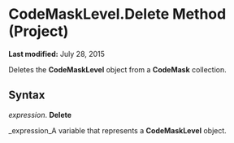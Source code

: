 
# CodeMaskLevel.Delete Method (Project)

 **Last modified:** July 28, 2015

Deletes the  **CodeMaskLevel** object from a **CodeMask** collection.

## Syntax

 _expression_. **Delete**

 _expression_A variable that represents a  **CodeMaskLevel** object.

